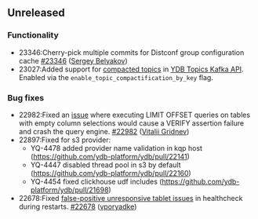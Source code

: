 ## Unreleased

### Functionality

* 23346:Cherry-pick multiple commits for Distconf group configuration cache [#23346](https://github.com/ydb-platform/ydb/pull/23346) ([Sergey Belyakov](https://github.com/serbel324))
* 23027:Added support for [compacted topics](https://docs.confluent.io/kafka/design/log_compaction.html) in [YDB Topics Kafka API](https://ydb.tech/docs/en/reference/kafka-api/). Enabled via the `enable_topic_compactification_by_key` flag.

### Bug fixes

* 22982:Fixed an [issue](https://github.com/ydb-platform/ydb/issues/22493) where executing LIMIT OFFSET queries on tables with empty column selections would cause a VERIFY assertion failure and crash the query engine. [#22982](https://github.com/ydb-platform/ydb/pull/22982) ([Vitalii Gridnev](https://github.com/gridnevvvit))
* 22897:Fixed for s3 provider:
  * YQ-4478 added provider name validation in kqp host (https://github.com/ydb-platform/ydb/pull/22141)
  * YQ-4447 disabled thread pool in s3 by default (https://github.com/ydb-platform/ydb/pull/22160)
  * YQ-4454 fixed clickhouse udf includes (https://github.com/ydb-platform/ydb/pull/21698)
* 22678:Fixed [false-positive unresponsive tablet issues](https://github.com/ydb-platform/ydb/issues/22390) in healthcheck during restarts. [#22678](https://github.com/ydb-platform/ydb/pull/22678) ([vporyadke](https://github.com/vporyadke))


